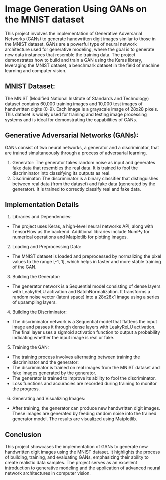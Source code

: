 # Image Generation Using GANs on the MNIST dataset
This project involves the implementation of Generative Adversarial Networks (GANs) to generate handwritten digit images similar to those in the MNIST dataset. GANs are a powerful type of neural network architecture used for generative modeling, where the goal is to generate new data instances that resemble the training data. The project demonstrates how to build and train a GAN using the Keras library, leveraging the MNIST dataset, a benchmark dataset in the field of machine learning and computer vision.

## MNIST Dataset:
The MNIST (Modified National Institute of Standards and Technology) dataset contains 60,000 training images and 10,000 test images of handwritten digits (0-9). Each image is a grayscale image of 28x28 pixels. This dataset is widely used for training and testing image processing systems and is ideal for demonstrating the capabilities of GANs.

## Generative Adversarial Networks (GANs):
GANs consist of two neural networks, a generator and a discriminator, that are trained simultaneously through a process of adversarial learning.
1. Generator:
The generator takes random noise as input and generates fake data that resembles the real data. It is trained to fool the discriminator into classifying its outputs as real.
2. Discriminator:
The discriminator is a binary classifier that distinguishes between real data (from the dataset) and fake data (generated by the generator). It is trained to correctly classify real and fake data.

## Implementation Details
1. Libraries and Dependencies:
- The project uses Keras, a high-level neural networks API, along with TensorFlow as the backend. Additional libraries include NumPy for numerical operations and Matplotlib for plotting images.

2. Loading and Preprocessing Data:

- The MNIST dataset is loaded and preprocessed by normalizing the pixel values to the range [-1, 1], which helps in faster and more stable training of the GAN.
  
3. Building the Generator:
- The generator network is a Sequential model consisting of dense layers with LeakyReLU activation and BatchNormalization. It transforms a random noise vector (latent space) into a 28x28x1 image using a series of upsampling layers.

4. Building the Discriminator:
- The discriminator network is a Sequential model that flattens the input image and passes it through dense layers with LeakyReLU activation. The final layer uses a sigmoid activation function to output a probability indicating whether the input image is real or fake.

5. Training the GAN:
- The training process involves alternating between training the discriminator and the generator:
- The discriminator is trained on real images from the MNIST dataset and fake images generated by the generator.
- The generator is trained to improve its ability to fool the discriminator.
- Loss functions and accuracies are recorded during training to monitor the progress.

6. Generating and Visualizing Images:
- After training, the generator can produce new handwritten digit images. These images are generated by feeding random noise into the trained generator model. The results are visualized using Matplotlib.

## Conclusion
This project showcases the implementation of GANs to generate new handwritten digit images using the MNIST dataset. It highlights the process of building, training, and evaluating GANs, emphasizing their ability to create realistic data samples. The project serves as an excellent introduction to generative modeling and the application of advanced neural network architectures in computer vision.
